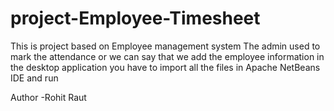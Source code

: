 # project-Employee-Timesheet
This is project based on Employee management system
The admin used to mark the attendance or we can say that we add the employee information in the desktop application 
you have to import all the files in Apache NetBeans IDE and run 


Author -Rohit Raut 
